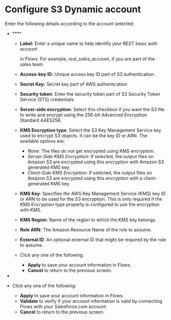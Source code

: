 # Configure S3 Dynamic account

Enter the following details according to the account selected: 

* \*\*\*\*
  * **Label:** Enter a unique name to help identify your REST basic auth account

    in Flows. For example, _rest\_sales\_account_, if you are part of the sales team.

  * **Access-key ID:** Unique access key ID part of S3 authentication.
  * **Secret Key:** Secret key part of AWS authentication
  * **Security token**: Enter the security token part of S3 Security Token Service \(STS\) credentials
  * **Server-side encryption**: Select this checkbox if you want the S3 file to write and encrypt using the 256-bit Advanced Encryption Standard AAES256.
  * **KMS Encryption type**: Select the S3 Key Management Service key used to encrypt S3 objects. It can be the key ID or ARN. The available options are:
    * _None_: The files do not get encrypted using KMS encryption.
    * _Server-Side KMS Encryption:_ If selected, the output files on Amazon S3 are encrypted using this encryption with Amazon S3 generated KMS key.
    * _Client-Side KMS Encryption:_ If selected, the output files on Amazon S3 are encrypted using this encryption with a client-generated KMS key.
  * **KMS Key**:  Specifies _the_ AWS Key Management Service \(KMS\) key ID or ARN to be used for the S3 encryption. This is only required if the KMS Encryption type property is configured to use the encryption with KMS.
  * **KMS Region**: Name of the region to which the KMS key belongs.
  * **Role ARN**: The Amazon Resource Name of the role to assume.
  * **External ID**: An optional external ID that might be required by the role to assume.
  * Click any one of the following:
    * **Apply** to save your account information in Flows.
    * **Cancel** to return to the previous screen.
* 


* Click any one of the following:
  * **Apply** to save your account information in Flows.
  * **Validate** to verify if your account information is valid by connecting Flows with your Salesforce.com account.
  * **Cancel** to return to the previous screen.

